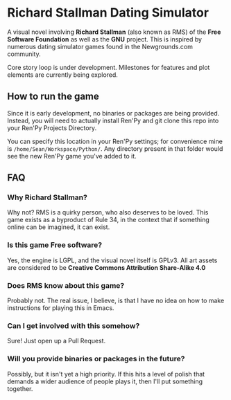 # Richard Stallman Dating Simulator
A visual novel involving __Richard Stallman__ (also known as RMS) of the
__Free Software Foundation__ as well as the __GNU__ project.
This is inspired by numerous dating simulator games found in the
Newgrounds.com community.

Core story loop is under development. Milestones for features and plot elements
are currently being explored.


## How to run the game
Since it is early development, no binaries or packages are being provided.
Instead, you will need to actually install Ren'Py and git clone this repo into
your Ren'Py Projects Directory.

You can specify this location in your Ren'Py settings;
for convenience mine is `/home/Sean/Workspace/Python/`. Any directory present
in that folder would see the new Ren'Py game you've added to it.



## FAQ
### Why Richard Stallman?
Why not? RMS is a quirky person, who also deserves to be loved. This game
exists as a byproduct of Rule 34, in the context that if something online can be
imagined, it can exist.
### Is this game Free software?
Yes, the engine is LGPL, and the visual novel itself is GPLv3. All art assets are
considered to be __Creative Commons Attribution Share-Alike 4.0__
### Does RMS know about this game?
Probably not. The real issue, I believe, is that I have no idea on how to make
instructions for playing this in Emacs.
### Can I get involved with this somehow?
Sure! Just open up a Pull Request.
### Will you provide binaries or packages in the future?
Possibly, but it isn't yet a high priority. If this hits a level of polish
that demands a wider audience of people plays it, then I'll put something together.
